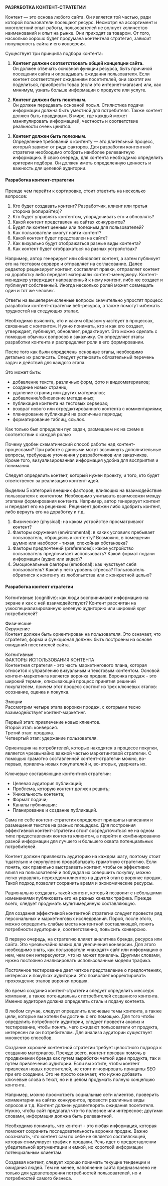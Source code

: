 **РАЗРАБОТКА КОНТЕНТ-СТРАТЕГИИ**

Контент — это основа любого сайта. Он является той частью, ради которой пользователи посещают ресурс. Несмотря на ассортимент и многолетний опыт работы, пользователей не волнует количество наименований и опыт на рынке. Они приходят за товаром. От того, насколько хорошо будет продумана контентная стратегия, зависит популярность сайта и его конверсия.

Существует три принципа подбора контента:

1. **Контент должен соответствовать общей концепции сайта.**  
    Он должен отвечать основной функции ресурса, быть причиной посещения сайта и оправдывать ожидания пользователя. Если контент соответствует ожиданиям посетителей, они захотят им поделиться, приобрести товар (если это интернет-магазин) или, как минимум, узнать больше информации о продукте или услуге.
    
2. **Контент должен быть понятным.**  
    Он должен передавать основной посыл. Стилистика подачи информации должна быть уместной для потребителя. Также контент должен быть правдивым. В мире, где каждый может манипулировать информацией, честность и соответствие реальности очень ценятся.
    
3. **Контент должен быть полезным.**  
    Определение требований к контенту — это длительный процесс, который зависит от ряда факторов. Для разработки контентной стратегии необходимо отобрать наиболее релевантную информацию. В свою очередь, для контента необходимо определить критерии подбора. Он должен иметь определенную ценность и важность для целевой аудитории.

#### Разработка контент-стратегии
Прежде чем перейти к сортировке, стоит ответить на несколько вопросов:
1. Кто будет создавать контент? Разработчик, клиент или третья сторона (копирайтер)?
2. Кто будет управлять контентом, упорядочивать его и обновлять?
3. Какой контент представлен на сайтах конкурентов?
4. Будет ли контент ценным или полезным для пользователей?
5. Как пользователи смогут найти контент?
6. Какой контент будет представлен на сайте?
7. Как визуально будут отображаться разные виды контента?
8. Как контент будет отображаться на разных устройствах?

Например, автор генерирует или обновляет контент, а затем публикует его на тестовом сервере и отправляет на согласование. Далее редактор рецензирует контент, составляет правки, отправляет контент на доработку либо передает материалы контент-менеджеру. Контент-менеджер утверждает направленный к нему контент, либо же создает и публикует собственный. Иногда несколько ролей может совмещать один и тот же человек.

Ответы на вышеперечисленные вопросы значительно упростят процесс разработки контент-стратегии веб-ресурса, а также помогут избежать трудностей на следующих этапах.

Необходимо выяснить, кто и каким образом участвует в процессах, связанных с контентом. Нужно понимать, кто и как его создает, утверждает, публикует, обновляет, редактирует. Это можно сделать с помощью обычных вопросов к заказчику. Он определяет этапы разработки контента и распределяет роли в его формировании.

После того как были определены основные этапы, необходимо детально их расписать. Следует установить обязательный перечень задач и действий для каждого этапа.

Это может быть:

- добавление текста, различных форм, фото и видеоматериалов;
- создание новых страниц;
- удаление страниц или других материалов;
- добавление/обновление метаданных;
- публикация контента на тестовых серверах;
- возврат нового или отредактированного контента с комментариями;
- планирование публикаций на различные периоды;
- форматирование таблиц, ссылок.

Как только был определен пул задач, размещаем их на схеме в соответствии с каждой ролью 

Почему удобен схематический способ работы над контент-процессами? При работе с данными могут возникнуть дополнительные вопросы, требующие уточнения у разработчиков или заказчиков. Кроме того, визуализированная информация удобна для восприятия и понимания.

Следует определить контент, который нужен проекту, и того, кто будет ответственен за реализацию контент-идей.

Выделим 5 категорий внешних факторов, влияющих на взаимодействие пользователя с контентом: Необходимо учитывать взаимосвязи между этапами формирования контента. Например, автор генерирует контент и передает его на рецензию. Рецензент должен либо одобрить контент, либо вернуть его на доработку и т.д.

1. Физические (physical): на каком устройстве просматривают контент?
2. Факторы окружения (environmental): в каких условиях пребывает пользователь, обращаясь к контенту? Возможно, в помещении шумно или наоборот - тихая, спокойная обстановка?
3. Факторы предпочтений (preferences): какое устройство пользователь предпочитает использовать? Какой формат подачи информации (аудио или видео)?
4. Эмоциональные факторы (emotional): как чувствует себя пользователь? Какой у него уровень стресса? Пользователь обратился к контенту из любопытства или с конкретной целью?

#### Разработка контент стратегии
Когнитивные (cognitive): как люди воспринимают информацию на экране и как с ней взаимодействуют? Контент рассчитан на узкоспециализированную целевую аудиторию или широкий круг потребителей?

Физические  
Окружение  
Контент должен быть ориентирован на пользователя. Это означает, что стратегия, форма и функционал должны быть построены на основе ожиданий посетителей сайта.

Когнитивные  
ФАКТОРЫ ИСПОЛЬЗОВАНИЯ КОНТЕНТА  
Контентная стратегия - это часть маркетингового плана, которая относится к управлению визуальным и текстовым контентом. Основой контент-маркетинга является воронка продаж. Воронка продаж - это широкий термин, описывающий процесс принятия решений покупателем, причем этот процесс состоит из трех ключевых этапов: осознание, оценка и покупка.

Эмоции  
Рассмотрим четыре этапа воронки продаж, с которыми тесно взаимодействует контент-маркетинг. 

Первый этап: привлечение новых клиентов.  
Второй этап: конверсия.  
Третий этап: продажа.  
Четвертый этап: удержание пользователя.

Ориентация на потребителей, которые находятся в процессе покупки, является чрезвычайно важной частью маркетинговой стратегии. С помощью грамотно составленной контент-стратегии можно, во-первых, привлечь новых покупателей и, во-вторых, удержать их.

Ключевые составляющие контентной стратегии:
- Целевая аудитория публикаций;
- Проблема, которую контент должен решить;
- Уникальность контента;
- Формат подачи;
- Каналы публикации;
- Планирование и создание публикаций.

Сама по себе контент-стратегия определяет принципы написания и размещения текстов на разных площадках. Для построения эффективной контент-стратегии стоит сосредоточиться не на одном типе предоставления контента клиентом, а перейти к комбинированию разной информации для лучшего и большего охвата потенциальных потребителей.

Контент должен привлекать аудиторию на каждом шагу, поэтому стоит тщательно и скрупулезно прорабатывать грамотную стратегию. Если понять, как правильно выстраивать контент, чтобы он эффективно влиял на пользователей и побуждал их совершить покупку, можно легко управлять переходом клиентов на другой этап в воронке продаж. Такой подход позволит сохранить время и экономические ресурсы.

Рационально создавать такой контент, который позволит с небольшими изменениями публиковать его на разных каналах трафика. Прежде всего, следует продумать мультимедийную составляющую.

Для создания эффективной контентной стратегии следует провести ряд персональных и маркетинговых исследований. Порой, после этого, можно определить слабые места контентной составляющей, понять потребности аудитории и, соответственно, повысить конверсию.

В первую очередь, на стратегию влияет аналитика бренда, ресурса или сайта. Это чрезвычайно важно для увеличения конверсии. Для этого необходимо знать, как пользователи «находят» сайт или информацию о нем, чем они интересуются, что их может привлечь. Другими словами, нужно постоянно анализировать использованные модели трафика.

Постоянное тестирование дает четкое представление о предпочтениях, интересах и покупках аудитории. Это позволяет корректировать прохождение этапов воронки продаж.

Во время создания контент-стратегии следует определить месседж компании, а также потенциальных потребителей созданного контента. Именно аудитория должна определять стиль и подачу контента.

В любом случае, следует определить ключевые темы контента, а также цели, которые вы хотели бы достичь с его помощью. Для того чтобы определить потребности аудитории, следует провести анализ и тестирование, чтобы понять, чего ожидают пользователи от продукта, интересен ли он потребителям. Для анализа аудитории существует множество способов.

Создание хорошей контентной стратегии требует целостного подхода к созданию материалов. Прежде всего, контент призван помочь в продвижении бренда как путем выработки четкой идеи продукта, так и путем привлечения аудитории. Если вы хотите, чтобы контент привлекал новых посетителей, не стоит игнорировать принципы SEO при его создании. Это не просто означает, что нужно добавить ключевые слова в текст, но и в целом продумать полную концепцию контента.

Например, можно просмотреть социальные сети клиентов, проверить комментарии на сайтах конкурентов, провести различные виды опросов и т.д. Контент должен удовлетворять ожидания посетителя. Нужно, чтобы сайт предлагал что-то полезное или интересное; другими словами, информация должна быть релевантной.

Необходимо понимать, что контент - это любая информация, которая поможет сохранить последовательность воронки продаж. Важно осознавать, что контент сам по себе не является составляющей, которая стимулирует трафик и продажи. Речь идет о предоставлении убедительной аргументации и емкой, но короткой информации потенциальным клиентам.

Создавая контент, следует хорошо понимать текущие тенденции и ожидания людей. Тем не менее, наполнение сайта предназначено не только для удовлетворения потребностей пользователей, но и потребностей самого бизнеса.